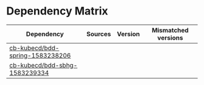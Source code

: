 # Dependency Matrix

Dependency | Sources | Version | Mismatched versions
---------- | ------- | ------- | -------------------
[cb-kubecd/bdd-spring-1583238206](https://github.com/cb-kubecd/bdd-spring-1583238206.git) |  | []() | 
[cb-kubecd/bdd-sbhg-1583239334](https://github.com/cb-kubecd/bdd-sbhg-1583239334.git) |  | []() | 
